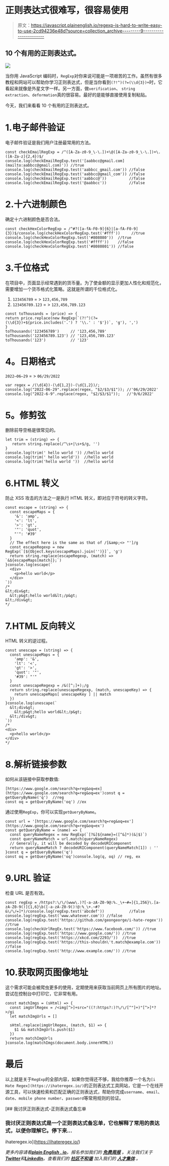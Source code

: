 # 正则表达式很难写，很容易使用

> 原文：<https://javascript.plainenglish.io/regexp-is-hard-to-write-easy-to-use-2cd94236e48d?source=collection_archive---------9----------------------->

## 10 个有用的正则表达式。

![](img/d45124c4b09827aeb9ce917f9920d583.png)

当你用 JavaScript 编码时，`RegExp`对你来说可能是一项艰苦的工作。虽然有很多教程和网站可以帮助你学习正则表达式，但是当你看到`(?!^)(?=(\\d{3})+`时，它看起来就像是外星文字一样。另一方面，做`verification`、 `string extraction`、`deformation`真的很容易。最好的是能够直接使用复制粘贴。

今天，我们来看看 10 个有用的正则表达式。

# 1.电子邮件验证

电子邮件验证是我们用户注册最常用的方法。

```
const checkEmailRegExp = /^([A-Za-z0-9_\-\.])+\@([A-Za-z0-9_\-\.])+\.([A-Za-z]{2,4})$/
console.log(checkEmailRegExp.test('[aabbcc@gmail.com](mailto:aabbcc@gmail.com)')) //true
console.log(checkEmailRegExp.test('aabbcc_gmail.com')) //false
console.log(checkEmailRegExp.test('aabbcc@gmail_com')) //false
console.log(checkEmailRegExp.test('aabbcc@'))          //false
console.log(checkEmailRegExp.test('@aabbcc'))          //false
```

# 2.十六进制颜色

确定十六进制颜色是否合法。

```
const checkHexColorRegExp = /^#?([a-fA-F0-9]{6}|[a-fA-F0-9]{3})$/console.log(checkHexColorRegExp.test('#fff'))     //true
console.log(checkHexColorRegExp.test('#808080'))  //true  console.log(checkHexColorRegExp.test('#ffff'))    //false
console.log(checkHexColorRegExp.test('#8080801')) //false
```

# 3.千位格式

在项目中，页面显示经常遇到的货币量。为了使金额的显示更加人性化和规范化，需要增加一个货币格式化策略。这就是所谓的千位格式化。

1.  `123456789` = > `123,456,789`
2.  `123456789.123` = > `123,456,789.123`

```
const toThousands = (price) => {   
return price.replace(new RegExp(`(?!^)(?=(\\d{3})+${price.includes('.') ? '\\.' : '$'})`, 'g'), ',')   
} 
toThousands('123456789')     // '123,456,789' toThousands('123456789.123') // '123,456,789.123' 
toThousands('123')           // '123'
```

# **4。日期格式**

`2022–06–29` = > `06/29/2022`

```
var regex = /(\d{4})-(\d{1,2})-(\d{1,2})/;
console.log("2022-06-29".replace(regex, "$2/$3/$1")); //'06/29/2022'
console.log("2022-6-9".replace(regex, "$2/$3/$1"));   //'9/6/2022'
```

# **5。修剪弦**

删除前导空格是很常见的。

```
let trim = (string) => {     
   return string.replace(/^\s+|\s+$/g, '') 
}
console.log(trim(' hello world ')) //hello world
console.log(trim(' hello world'))  //hello world
console.log(trim('hello world '))  //hello world
```

# 6.HTML 转义

防止 XSS 攻击的方法之一是执行 HTML 转义，即对应于符号的转义字符。

```
const escape = (string) => {
  const escapeMaps = {
    '&': 'amp',
    '<': 'lt',
    '>': 'gt',
    '"': 'quot',
    "'": '#39'
  }
  // The effect here is the same as that of /[&amp;<> "']/g
  const escapeRegexp = new RegExp(`[${Object.keys(escapeMaps).join('')}]`, 'g')
  return string.replace(escapeRegexp, (match) => `&${escapeMaps[match]};`)
}console.log(escape(`
  <div>
    <p>hello world</p>
  </div>
`))
/*
&lt;div&gt;
  &lt;p&gt;hello world&lt;/p&gt;
&lt;/div&gt;
*/
```

# 7.HTML 反向转义

HTML 转义的逆过程。

```
const unescape = (string) => {
  const unescapeMaps = {
    'amp': '&',
    'lt': '<',
    'gt': '>',
    'quot': '"',
    '#39': "'"
  }
  const unescapeRegexp = /&([^;]+);/g
  return string.replace(unescapeRegexp, (match, unescapeKey) => {
    return unescapeMaps[ unescapeKey ] || match
  })
}console.log(unescape(`
  &lt;div&gt;
    &lt;p&gt;hello world&lt;/p&gt;
  &lt;/div&gt;
`))
/*
<div>
  <p>hello world</p>
</div>
*/
```

# 8.解析链接参数

如何从该链接中获取参数值:

```
[https://www.google.com/search?q=reg&oq=ex](https://www.google.com/search?q=reg&oq=ex')const q = getQueryByName('q')  //reg
const oq = getQueryByName('oq') //ex
```

通过使用`RegExp`，你可以实现`getQueryByName`。

```
const url = '[https://www.google.com/search?q=reg&oq=ex'](https://www.google.com/search?q=reg&oq=ex')
const getQueryByName = (name) => {
  const queryNameRegex = new RegExp(`[?&]${name}=([^&]*)(&|$)`)
  const queryNameMatch = url.match(queryNameRegex)
  // Generally, it will be decoded by decodeURIComponent
  return queryNameMatch ? decodeURIComponent(queryNameMatch[1]) : ''
}const q = getQueryByName('q')
const oq = getQueryByName('oq')console.log(q, oq) // reg, ex
```

# 9.URL 验证

检查 URL 是否有效。

```
const regExp = /https?:\/\/(www\.)?[-a-zA-Z0-9@:%._\+~#=]{1,256}\.[a-zA-Z0-9()]{1,6}\b([-a-zA-Z0-9()!@:%_\+.~#?&\/\/=]*)/console.log(regExp.test('abcdef'))           //false
console.log(regExp.test('www.whatever.com')) //false
console.log(regExp.test('https://github.com/geongeorge/i-hate-regex'))                                     //true
console.log(checkUrlRegEx.test('https://www.facebook.com/')) //true
console.log(regExp.test('https://www.google.com/')) //true
console.log(regExp.test('https://xkcd.com/2293/'))  //true
console.log(regExp.test('https://this-shouldn\'t.match@example.com'))                     //false
console.log(regExp.test('http://www.example.com/')) //true
```

# 10.获取网页图像地址

这个需求可能会被爬虫更多的使用，定期使用来获取当前网页上所有图片的地址。尝试在控制台中打印它，它非常有用。

```
const matchImgs = (sHtml) => {
  const imgUrlRegex = /<img[^>]+src="((?:https?:)?\/\/[^"]+)"[^>]*?>/gi
  let matchImgUrls = []

  sHtml.replace(imgUrlRegex, (match, $1) => {
    $1 && matchImgUrls.push($1)
  })
  return matchImgUrls
}console.log(matchImgs(document.body.innerHTML))
```

# 最后

以上就是关于`RegExp`的全部内容，如果你觉得还不够，我给你推荐一个名为`[i Hate Regex](https://ihateregex.io/)`的正则表达式工具网站，它是一个在线开源工具，可以快速检索和匹配正确的正则表达式，帮助你完成`username`、`email`、`date`、`mobile phone number`、`password`等常用规则的验证。

[](https://ihateregex.io/) [## 我讨厌正则表达式-正则表达式备忘单

### 我讨厌正则表达式是一个正则表达式备忘单，它也解释了常用的表达式，以便你理解它。停下来…

ihateregex.io](https://ihateregex.io/) 

*更多内容请看*[***plain English . io***](https://plainenglish.io/)*。报名参加我们的* [***免费周报***](http://newsletter.plainenglish.io/) *。关注我们关于*[***Twitter***](https://twitter.com/inPlainEngHQ)*和*[***LinkedIn***](https://www.linkedin.com/company/inplainenglish/)*。查看我们的* [***社区不和谐***](https://discord.gg/GtDtUAvyhW) *加入我们的* [***人才集体***](https://inplainenglish.pallet.com/talent/welcome) *。*